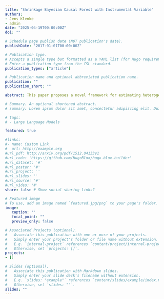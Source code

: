 ```yaml
---
title: "Shrinkage Bayesian Causal Forest with Instrumental Variable"
authors:
- Jens Klenke
- admin
date: "2025-04-19T00:00:00Z"
doi: ""

# Schedule page publish date (NOT publication's date).
publishDate: "2017-01-01T00:00:00Z"

# Publication type.
# Accepts a single type but formatted as a YAML list (for Hugo requirements).
# Enter a publication type from the CSL standard.
publication_types: ["article"]

# Publication name and optional abbreviated publication name.
publication: ""
publication_short: ""

abstract: This paper proposes a novel framework for estimating heterogeneous treatment effects using Instrumental Variables (IV) in observational studies with sparse data and imperfect compliance. To address these limitations, we build upon the Bayesian Instrumental Variable Causal Forest (BCF-IV) framework that has been developed to estimate the conditional Complier Average Causal Effect (CACE) non-parametrically while retaining interpretability. BCF-IV uses Bayesian Additive Regression Trees (BART) to identify treatment effect heterogeneity and to estimate the conditional CACE based on the conditional Intention-To-Treat (ITT) effects and the proportion of compliers. Our approach extends BCF-IV by proposing a Shrinkage Bayesian Instrumental Variable Causal Forest (SBCF-IV) algorithm. SBCF-IV adopts the SoftBART algorithm and makes two major contributions. First, SBCF-IV implicitly discriminates between relevant and irrelevant covariates when estimating conditional ITT effects and proportions of compliers. Secondly, our approach implements varying posterior splitting probabilities from SoftBART into the discovery of heterogeneous subgroups. These modifications enhance SBCF-IV’s ability to handle sparse data and to detect variables that drive the heterogeneity of treatment effects. A simulation study suggests that a more precise estimation of conditional CACE can be achieved while maintaining interpretability, particularly in scenarios with sparsity, confounding, and nonlinearity. In an empirical application, we revisit the Oregon Health Insurance Experiment to demonstrate the use of SBCF-IV in comparison to BCF-IV and discuss the differences in the estimates for the conditional CACE.

# Summary. An optional shortened abstract.
# summary: Lorem ipsum dolor sit amet, consectetur adipiscing elit. Duis posuere tellus ac convallis placerat. Proin tincidunt magna sed ex sollicitudin condimentum.

# tags:
# - Large Language Models

featured: true

#links:
#- name: Custom Link
#  url: http://example.org
#url_pdf: http://arxiv.org/pdf/1512.04133v1
#url_code: 'https://github.com/HugoBlox/hugo-blox-builder'
#url_dataset: '#'
#url_poster: '#'
#url_project: ''
#url_slides: ''
#url_source: '#'
#url_video: '#'
share: false # Show social sharing links?

# Featured image
# To use, add an image named `featured.jpg/png` to your page's folder. 
image:
   caption: ''
   focal_point: ""
   preview_only: false

# Associated Projects (optional).
#   Associate this publication with one or more of your projects.
#   Simply enter your project's folder or file name without extension.
#   E.g. `internal-project` references `content/project/internal-project/index.md`.
#   Otherwise, set `projects: []`.
projects:
- []

# Slides (optional).
#   Associate this publication with Markdown slides.
#   Simply enter your slide deck's filename without extension.
#   E.g. `slides: "example"` references `content/slides/example/index.md`.
#   Otherwise, set `slides: ""`.
slides: ""
---
```





